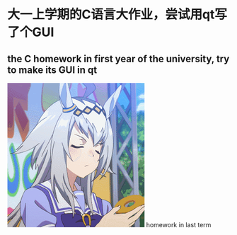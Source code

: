 # 大一上学期的C语言大作业，尝试用qt写了个GUI
## the C homework in first year of the university, try to make its GUI in qt 
![小栗帽](/xlm.gif)
homework in last term

